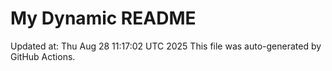 # My Dynamic README
Updated at: Thu Aug 28 11:17:02 UTC 2025
This file was auto-generated by GitHub Actions.
